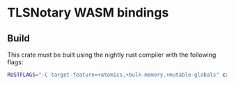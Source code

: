 # TLSNotary WASM bindings

## Build

This crate must be built using the nightly rust compiler with the following flags:

```bash
RUSTFLAGS="-C target-feature=+atomics,+bulk-memory,+mutable-globals" cargo +nightly build --target wasm32-unknown-unknown -Z build-std=panic_abort,std
```